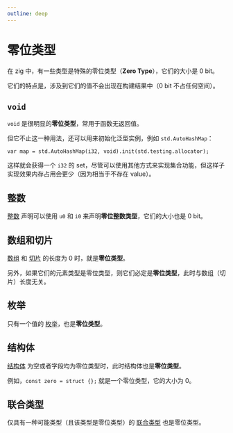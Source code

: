 ```yaml
---
outline: deep
---
```


# 零位类型

在 zig 中，有一些类型是特殊的零位类型（**Zero Type**），它们的大小是 0 bit。

它们的特点是，涉及到它们的值不会出现在构建结果中（0 bit 不占任何空间）。

## `void`

`void` 是很明显的**零位类型**，常用于函数无返回值。

但它不止这一种用法，还可以用来初始化泛型实例，例如 `std.AutoHashMap`：

```zig
var map = std.AutoHashMap(i32, void).init(std.testing.allocator);
```

这样就会获得一个 `i32` 的 set，尽管可以使用其他方式来实现集合功能，但这样子实现效果内存占用会更少（因为相当于不存在 value）。

## 整数

[整数](../basic/basic_type/number.md) 声明可以使用 `u0` 和 `i0` 来声明**零位整数类型**，它们的大小也是 0 bit。

## 数组和切片

[数组](../basic/advanced_type/array.md) 和 [切片](../basic/advanced_type/slice.md) 的长度为 0 时，就是**零位类型**。

另外，如果它们的元素类型是零位类型，则它们必定是**零位类型**，此时与数组（切片）长度无关。

## 枚举

只有一个值的 [枚举](../basic/advanced_type/enum.md)，也是**零位类型**。

## 结构体

[结构体](../basic/advanced_type/struct.md) 为空或者字段均为零位类型时，此时结构体也是**零位类型**。

例如，`const zero = struct {};` 就是一个零位类型，它的大小为 0。

## 联合类型

仅具有一种可能类型（且该类型是零位类型）的 [联合类型](../basic/union.md) 也是零位类型。

